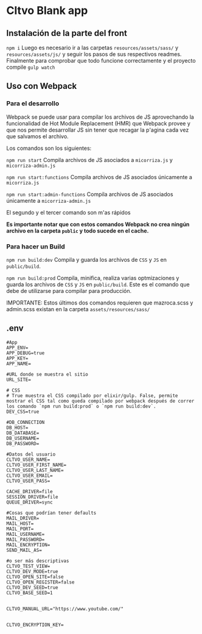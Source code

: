 # Cltvo Blank app

## Instalación de la parte del front
`npm i`
Luego es necesario ir a las carpetas `resources/assets/sass/` y `resources/assets/js/` y seguir los pasos de sus respectivos readmes. Finalmente para comprobar que todo funcione correctamente y el proyecto compile `gulp watch`

## Uso con Webpack

### Para el desarrollo
Webpack se puede usar para compilar los archivos de JS aprovechando la funcionalidad de Hot Module Replacement (HMR) que Webpack provee y que nos permite desarrollar JS sin tener que recagar la p'agina cada vez que salvamos el archivo.

Los comandos son los siguientes:

`npm run start` Compila archivos de JS asociados a `micorriza.js` y `micorriza-admin.js`

`npm run start:functions` Compila archivos de JS asociados únicamente a `micorriza.js`

`npm run start:admin-functions` Compila archivos de JS asociados únicamente a `micorriza-admin.js`

El segundo y el tercer comando son m'as rápidos

__Es importante notar que con estos comandos Webpack no crea ningún archivo en la carpeta `public` y todo sucede en el cache.__

### Para hacer un Build
`npm run build:dev` Compila y guarda los archivos de `CSS` y `JS` en `public/build`.

`npm run build:prod` Compila, minifica, realiza varias optmizaciones y guarda los archivos de `CSS` y `JS` en `public/build`. Este es el comando que debe de utilizarse para compilar para producción.

IMPORTANTE: Estos últimos dos comandos requieren que mazroca.scss y admin.scss existan en la carpeta `assets/resources/sass/`


## .env

```
#App
APP_ENV=
APP_DEBUG=true
APP_KEY=
APP_NAME=

#URL donde se muestra el sitio
URL_SITE=

# CSS
# True muestra el CSS compilado por elixir/gulp. False, permite mostrar el CSS tal como queda compilado por webpack después de correr los comando `npm run build:prod` o `npm run build:dev`.
DEV_CSS=true

#DB_CONNECTION
DB_HOST=
DB_DATABASE=
DB_USERNAME=
DB_PASSWORD=

#Datos del usuario
CLTVO_USER_NAME=
CLTVO_USER_FIRST_NAME=
CLTVO_USER_LAST_NAME=
CLTVO_USER_EMAIL=
CLTVO_USER_PASS=

CACHE_DRIVER=file
SESSION_DRIVER=file
QUEUE_DRIVER=sync

#Cosas que podrían tener defaults
MAIL_DRIVER=
MAIL_HOST=
MAIL_PORT=
MAIL_USERNAME=
MAIL_PASSWORD=
MAIL_ENCRYPTION=
SEND_MAIL_AS=

#o ser más descriptivas
CLTVO_TEST_VIEW=
CLTVO_DEV_MODE=true
CLTVO_OPEN_SITE=false
CLTVO_OPEN_REGISTER=false
CLTVO_DEV_SEED=true
CLTVO_BASE_SEED=1


CLTVO_MANUAL_URL="https://www.youtube.com/"


CLTVO_ENCRYPTION_KEY=

```
